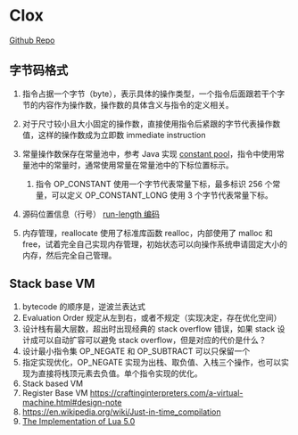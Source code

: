 # Clox

[Github Repo](https://github.com/munificent/craftinginterpreters)

## 字节码格式

1. 指令占据一个字节（byte），表示具体的操作类型，一个指令后面跟若干个字节的内容作为操作数，操作数的具体含义与指令的定义相关。
1. 对于尺寸较小且大小固定的操作数，直接使用指令后紧跟的字节代表操作数值，这样的操作数成为立即数 immediate instruction
1. 常量操作数保存在常量池中，参考 Java 实现 [constant pool](https://docs.oracle.com/javase/specs/jvms/se7/html/jvms-4.html#jvms-4.4)，指令中使用常量池中的常量时，通常使用常量在常量池中的下标位置标示。
   1. 指令 OP_CONSTANT 使用一个字节代表常量下标，最多标识 256 个常量，可以定义 OP_CONSTANT_LONG 使用 3 个字节代表常量下标。
1. 源码位置信息（行号） [run-length 编码](https://en.wikipedia.org/wiki/Run-length_encoding)

1. 内存管理，reallocate 使用了标准库函数 realloc，内部使用了 malloc 和 free，试着完全自己实现内存管理，初始状态可以向操作系统申请固定大小的内存，然后完全自己管理。

## Stack base VM

1. bytecode 的顺序是，逆波兰表达式
1. Evaluation Order 规定从左到右，或者不规定（实现决定，存在优化空间）
1. 设计栈有最大层数，超出时出现经典的 stack overflow 错误，如果 stack 设计成可以自动扩容可以避免 stack overflow，但是对应的代价是什么？
1. 设计最小指令集 OP_NEGATE 和 OP_SUBTRACT 可以只保留一个
1. 指定实现优化，OP_NEGATE 实现为出栈、取负值、入栈三个操作，也可以实现为直接将栈顶元素去负值。单个指令实现的优化。
1. Stack based VM
1. Register Base VM https://craftinginterpreters.com/a-virtual-machine.html#design-note
1. https://en.wikipedia.org/wiki/Just-in-time_compilation
1. [The Implementation of Lua 5.0](https://www.lua.org/doc/jucs05.pdf)
